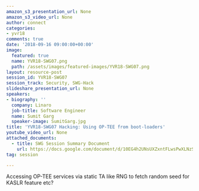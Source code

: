 ```yaml
---
amazon_s3_presentation_url: None
amazon_s3_video_url: None
author: connect
categories:
- yvr18
comments: true
date: '2018-09-16 09:00:00+00:00'
image:
  featured: true
  name: YVR18-SWG07.png
  path: /assets/images/featured-images/YVR18-SWG07.png
layout: resource-post
session_id: YVR18-SWG07
session_track: Security, SWG-Hack
slideshare_presentation_url: None
speakers:
- biography: ''
  company: Linaro
  job-title: Software Engineer
  name: Sumit Garg
  speaker-image: SumitGarg.jpg
title: 'YVR18-SWG07 Hacking: Using OP-TEE from boot-loaders'
youtube_video_url: None
attached_documents:
  - title: SWG Session Summary Document
    url: https://docs.google.com/document/d/10EG4h2UNsUXZxntFLwsPwXLNzSfmgMsHXU4y2MYKmH8/
tag: session

---
```


Accessing OP-TEE services via static TA like RNG to fetch random seed for KASLR feature etc?